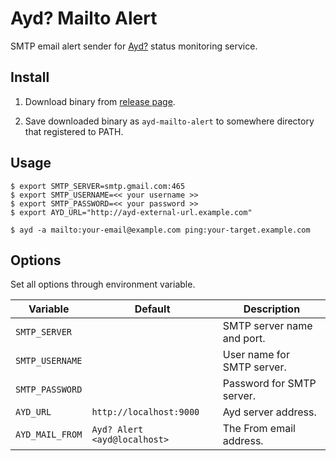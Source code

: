 Ayd? Mailto Alert
=================

SMTP email alert sender for [Ayd?](https://github.com/macrat/ayd) status monitoring service.


## Install

1. Download binary from [release page](https://github.com/macrat/ayd-mailto-alert/releases).

2. Save downloaded binary as `ayd-mailto-alert` to somewhere directory that registered to PATH.


## Usage

``` shell
$ export SMTP_SERVER=smtp.gmail.com:465
$ export SMTP_USERNAME=<< your username >>
$ export SMTP_PASSWORD=<< your password >>
$ export AYD_URL="http://ayd-external-url.example.com"

$ ayd -a mailto:your-email@example.com ping:your-target.example.com
```


## Options

Set all options through environment variable.

|Variable       |Default                     |Description               |
|---------------|----------------------------|--------------------------|
|`SMTP_SERVER`  |                            |SMTP server name and port.|
|`SMTP_USERNAME`|                            |User name for SMTP server.|
|`SMTP_PASSWORD`|                            |Password for SMTP server. |
|`AYD_URL`      |`http://localhost:9000`     |Ayd server address.       |
|`AYD_MAIL_FROM`|`Ayd? Alert <ayd@localhost>`|The From email address.   |
